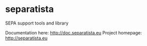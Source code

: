# separatista
SEPA support tools and library

Documentation here: http://doc.separatista.eu
Project homepage: http://separatista.eu

